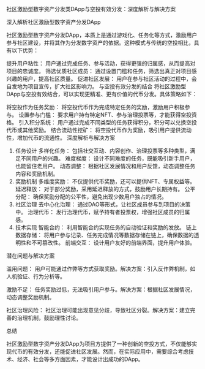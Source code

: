 社区激励型数字资产分发类DApp与空投有效分发：深度解析与解决方案

深入解析社区激励型数字资产分发DApp

社区激励型数字资产分发DApp，本质上是通过游戏化、任务化等方式，激励用户参与社区建设，并将其作为分发数字资产的依据。这种模式与传统的空投相比，具有以下优势：

提升用户粘性： 用户通过完成任务、参与活动，获得更强的归属感，从而提高对项目的忠诚度。
筛选优质社区成员： 通过设置门槛和任务，筛选出真正对项目感兴趣的用户，提高社区质量。
促进社区发展： 用户在参与社区活动的过程中，会自发地为项目宣传，扩大社区影响力。
与空投有效分发的结合
将社区激励型DApp与空投有效结合，可以实现更精准、更有价值的代币分发。具体策略如下：

将空投作为任务奖励： 将空投代币作为完成特定任务的奖励，激励用户积极参与。
设置参与门槛： 要求用户持有特定NFT、参与治理投票等，才能获得空投资格。
引入积分系统： 用户通过完成不同类型的任务获得积分，积分可以兑换空投代币或其他奖励。
结合流动性挖矿： 将空投代币作为奖励，吸引用户提供流动性，增加代币的流通性。
深度解析与解决方案
1. 任务设计
多样化任务： 包括社交互动、内容创作、治理投票等多种类型，满足不同用户的兴趣。
难度梯度： 设计不同难度的任务，既能吸引新手用户，也能留住老用户。
动态调整： 根据社区发展情况和用户反馈，动态调整任务内容和奖励机制。
2. 奖励机制
多维度奖励： 不仅提供代币奖励，还可以提供NFT、专属权益等。
延迟释放： 对于部分奖励，采用延迟释放的方式，鼓励用户长期持有。
公平分配： 确保奖励分配的公平性，避免出现少数用户独占的情况。
3. 社区治理
去中心化治理： 通过DAO等形式，让社区成员参与到项目的决策中。
治理代币： 发行治理代币，赋予持有者投票权，增强社区成员的归属感。
4. 技术实现
智能合约： 利用智能合约实现任务的自动验证和奖励的发放。
链上数据存储： 将用户参与记录、任务完成情况等数据存储在链上，确保数据的透明性和不可篡改性。
前端交互： 设计用户友好的前端界面，提升用户体验。

潜在问题与解决方案

滥用问题： 用户可能通过作弊等方式获取奖励。解决方案：引入反作弊机制，如人机验证、行为分析等。

激励不足： 任务奖励过低，无法吸引用户参与。解决方案：根据社区发展情况，动态调整奖励机制。

社区治理风险： 社区治理可能出现意见分歧，导致社区分裂。解决方案：建立完善的治理机制，鼓励理性讨论。

总结

社区激励型数字资产分发DApp为项目方提供了一种创新的空投方式，不仅能够实现代币的有效分发，还能促进社区发展。然而，在实际应用中，需要综合考虑技术、经济、社会等多方面因素，才能设计出成功的DApp。
